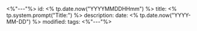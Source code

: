 <%"---"%>
id: <% tp.date.now("YYYYMMDDHHmm") %>
title: <% tp.system.prompt("Title:") %>
description:
date: <% tp.date.now("YYYY-MM-DD") %>
modified: 
tags:
<%"---"%>
